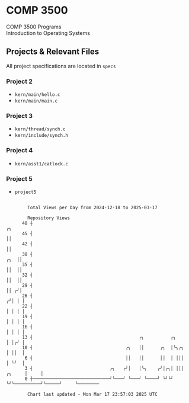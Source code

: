 # COMP 3500
COMP 3500 Programs  
Introduction to Operating Systems  
## Projects & Relevant Files
All project specifications are located in `specs`
### Project 2
- `kern/main/hello.c`
- `kern/main/main.c`
### Project 3
- `kern/thread/synch.c`
- `kern/include/synch.h`
### Project 4
- `kern/asst1/catlock.c`
### Project 5
- `project5`

```

        Total Views per Day from 2024-12-18 to 2025-03-17

        Repository Views
      48 ┼                                                                               ╭╮
      45 ┤                                                                               ││
      42 ┤                                                                               ││
      38 ┤                                                                           ╭╮  ││
      35 ┤                                                                           ││  ││
      32 ┤                                                                           ││  ││
      29 ┤                                                                           ││ ╭╯│
      26 ┤                                                                          ╭╯│ │ │
      22 ┤                                                                          │ │ │ │
      19 ┤                                                                          │ │ │ │
      16 ┤                                                                          │ │ │ │
      13 ┤                                        ╭╮          ╭╮                    │ │╭╯ │
      10 ┤                                   ╭╮   ││      ╭╮  │╰╮╭╮                 │ ││  │
       6 ┤                                   ││   ││      ││  │ │││                 │ ╰╯  │
       3 ┤                             ╭╮   ╭╯│   │╰╮    ╭╯│╭╮│ │││          ╭╮     │     │
       0 ┼─────────────────────────────╯╰───╯ ╰───╯ ╰────╯ ╰╯╰╯ ╰╯╰──────────╯╰─────╯     ╰────────

        Chart last updated - Mon Mar 17 23:57:03 2025 UTC
        
```
